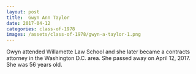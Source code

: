```yaml
---
layout: post
title:  Gwyn Ann Taylor
date: 2017-04-12
categories: class-of-1978
images: /assets/class-of-1978/gwyn-a-taylor-1.png
---
```

Gwyn attended Willamette Law School and she later became a contracts attorney in the Washington D.C. area.  She passed away on April 12, 2017.  She was 56 years old.
